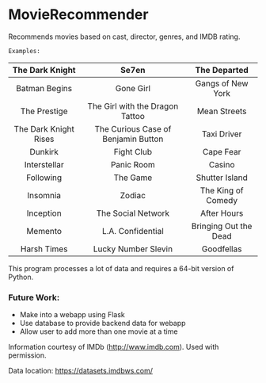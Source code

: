 # MovieRecommender
Recommends movies based on cast, director, genres, and IMDB rating.

`Examples:`

| The Dark Knight  | Se7en | The Departed |
| :-------------: | :-------------: | :-------------: |
| Batman Begins  | Gone Girl  | Gangs of New York |
| The Prestige  | The Girl with the Dragon Tattoo  | Mean Streets |
| The Dark Knight Rises  | The Curious Case of Benjamin Button  | Taxi Driver |
| Dunkirk  | Fight Club | Cape Fear |
| Interstellar  | Panic Room  | Casino |
| Following  | The Game  | Shutter Island |
| Insomnia  | Zodiac  | The King of Comedy |
| Inception  | The Social Network  | After Hours |
| Memento  | L.A. Confidential  | Bringing Out the Dead |
| Harsh Times  | Lucky Number Slevin  | Goodfellas |

This program processes a lot of data and requires a 64-bit version of Python.

### Future Work:
- Make into a webapp using Flask
- Use database to provide backend data for webapp
- Allow user to add more than one movie at a time

Information courtesy of
IMDb
(http://www.imdb.com).
Used with permission.

Data location: https://datasets.imdbws.com/
